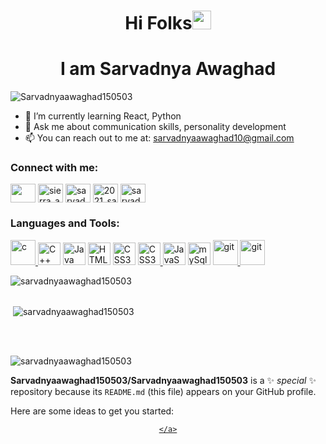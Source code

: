 
<h1 align="center">Hi Folks<img src="https://raw.githubusercontent.com/MartinHeinz/MartinHeinz/master/wave.gif" width="30px">
<h1 align="center">I am Sarvadnya Awaghad</h1>
  

<p align="left"> <img src="https://komarev.com/ghpvc/?username=Sarvadnyaawaghad150503&label=Profile%20views&color=3382ed&style=for-the-badge&label=VISITORS" alt="Sarvadnyaawaghad150503" /> </p>
  
- 🌱 I’m currently learning React, Python
- 💬 Ask me about communication skills, personality development
- 📫 You can reach out to me at: sarvadnyaawaghad10@gmail.com
  



<h3 align="left">Connect with me:</h3>
<p align="left">
<a href="https://www.linkedin.com/in/sarvadnya-awaghad-369411249/" target="blank"><img align="center" src="https://raw.githubusercontent.com/rahuldkjain/github-profile-readme-generator/master/src/images/icons/Social/linked-in-alt.svg"sarvadnya-awaghad" height="30" width="40" /></a>
<a href="https://www.instagram.com/sierra_alpha_43/" target="blank"><img align="center" src="https://raw.githubusercontent.com/rahuldkjain/github-profile-readme-generator/master/src/images/icons/Social/instagram.svg" alt="sierra_alpha_43" height="30" width="40" /></a>  
  <a href="https://www.facebook.com/sarvadnya.awaghad.9/" target="blank"><img align="center" src="https://raw.githubusercontent.com/rahuldkjain/github-profile-readme-generator/master/src/images/icons/Social/facebook.svg" alt="sarvadnya.awaghad" height="30" width="40" /></a>
  <a href="https://www.hackerrank.com/2021_sarvadnya_1" target="blank"><img align="center" src="https://raw.githubusercontent.com/rahuldkjain/github-profile-readme-generator/master/src/images/icons/Social/hackerrank.svg" alt="2021_sarvadnya_1" height="30" width="40" /></a>
  <a href="https://twitter.com/Sierra_alpha_43" target="blank"><img align="center" src="https://raw.githubusercontent.com/rahuldkjain/github-profile-readme-generator/master/src/images/icons/Social/twitter.svg" alt="sarvadnyaawaghad" height="30" width="40" /></a>
</p>
<p align="left">
  <h3 align="left">Languages and Tools:</h3>
  </a> <a href="https://www.cprogramming.com/" target="_blank" rel="noreferrer"> <img src="https://img.icons8.com/color/256/c-programming.png" alt="c" width="40" height="40"/> </a> 
<a href="https://docs.microsoft.com/en-us/cpp/?view=msvc-170" target="_blank" rel="noreferrer"><img src="https://img.icons8.com/color/256/c-plus-plus-logo.png" width="36" height="36" alt="C++" /></a> 
  <a href="https://www.oracle.com/java/" target="_blank" rel="noreferrer"><img src="https://img.icons8.com/color/256/java-coffee-cup-logo.png" width="36" height="36" alt="Java" /></a>
 <a href="https://developer.mozilla.org/en-US/docs/Glossary/HTML5" target="_blank" rel="noreferrer"><img src="https://img.icons8.com/color/256/html-5--v1.png" width="36" height="36" alt="HTML5" /></a>
  <a href="https://www.w3.org/TR/CSS/#css" target="_blank" rel="noreferrer"><img src="https://img.icons8.com/color/256/css3.png" width="36" height="36" alt="CSS3" /></a>
<a  href="https://www.w3.org/TR/CSS/#css" target="_blank" rel="noreferrer" > <img src="https://img.icons8.com/color/256/tailwindcss.png" width="36" height="36" alt="CSS3" /> </a>
  <a href="https://developer.mozilla.org/en-US/docs/Web/JavaScript" target="_blank" rel="noreferrer"><img src="https://raw.githubusercontent.com/danielcranney/readme-generator/main/public/icons/skills/javascript-colored.svg" width="36" height="36" alt="JavaScript" /></a>
   <a href="https://www.mysql.com/about/legal/logos.html" target="_blank" rel="noreferrer"><img src="https://www.vectorlogo.zone/logos/mysql/mysql-icon.svg" width="36" height="36" alt="mySql" /></a>
  <a href="https://git-scm.com/" target="_blank" rel="noreferrer"> <img src="https://www.vectorlogo.zone/logos/git-scm/git-scm-icon.svg" alt="git" width="40" height="40"/> </a>
  <a href="https://git-scm.com/" target="_blank" rel="noreferrer"> <img src="https://repository-images.githubusercontent.com/410214337/070f2aba-d9d6-4699-b887-9a0f29015b1b" alt="git" width="40" height="40"/> </a>

  <br/>
<p><img align="left" src="https://github-readme-stats.vercel.app/api/top-langs?username=sarvadnyaawaghad150503&show_icons=true&locale=en&layout=compact" alt="sarvadnyaawaghad150503" /></p>
<br/> <br/>
<p>&nbsp;<img align="center" src="https://github-readme-stats.vercel.app/api?username=sarvadnyaawaghad150503&show_icons=true&locale=en" alt="sarvadnyaawaghad150503" /></p>
<br/> <br/>
<p><img align="center" src="https://github-readme-streak-stats.herokuapp.com/?user=sarvadnyaawaghad150503&" alt="sarvadnyaawaghad150503" /></p>


**Sarvadnyaawaghad150503/Sarvadnyaawaghad150503** is a ✨ _special_ ✨ repository because its `README.md` (this file) appears on your GitHub profile.

Here are some ideas to get you started:

  <div align="center">
    <a href="https://Sarvadnyaawaghad150503.github.io/Sarvadnyaawaghad150503/">
       
    </a>
</div>
<br>
